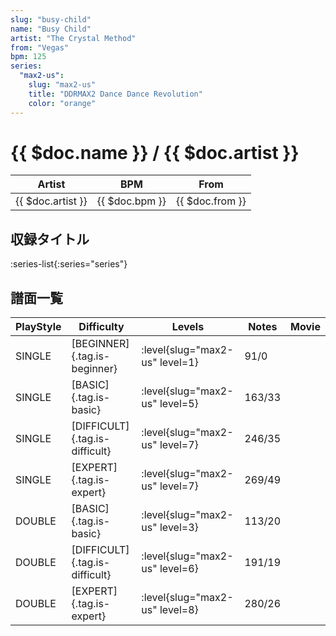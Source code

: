 ```yaml
---
slug: "busy-child"
name: "Busy Child"
artist: "The Crystal Method"
from: "Vegas"
bpm: 125
series:
  "max2-us":
    slug: "max2-us"
    title: "DDRMAX2 Dance Dance Revolution"
    color: "orange"
---
```


# {{ $doc.name }} / {{ $doc.artist }}

|Artist|BPM|From|
|------|---|----|
|{{ $doc.artist }}|{{ $doc.bpm }}|{{ $doc.from }}|

## 収録タイトル

:series-list{:series="series"}

## 譜面一覧

|PlayStyle|Difficulty|Levels|Notes|Movie|
|---------|----------|------|-----|-----|
|SINGLE|[BEGINNER]{.tag.is-beginner}|:level{slug="max2-us" level=1}|91/0||
|SINGLE|[BASIC]{.tag.is-basic}|:level{slug="max2-us" level=5}|163/33||
|SINGLE|[DIFFICULT]{.tag.is-difficult}|:level{slug="max2-us" level=7}|246/35||
|SINGLE|[EXPERT]{.tag.is-expert}|:level{slug="max2-us" level=7}|269/49||
|DOUBLE|[BASIC]{.tag.is-basic}|:level{slug="max2-us" level=3}|113/20||
|DOUBLE|[DIFFICULT]{.tag.is-difficult}|:level{slug="max2-us" level=6}|191/19||
|DOUBLE|[EXPERT]{.tag.is-expert}|:level{slug="max2-us" level=8}|280/26||

